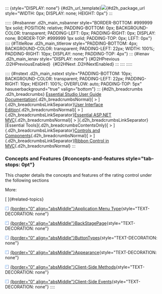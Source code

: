 ::: {style="DISPLAY: none"}
[](ms-xhelp:///?Id=d2h_url_template){#d2h_url_template}![](!package_url!){#d2h_package_url style="WIDTH: 0px; DISPLAY: none; HEIGHT: 0px"}
:::

::::: {#nsbanner .d2h_main_nsbanner style="BORDER-BOTTOM: #999999 1px solid; POSITION: relative; PADDING-BOTTOM: 0px; BACKGROUND-COLOR: transparent; PADDING-LEFT: 0px; PADDING-RIGHT: 0px; DISPLAY: none; BORDER-TOP: #999999 1px solid; PADDING-TOP: 0px; LEFT: 0px"}
:::: {#TitleRow .d2h_main_titlerow style="PADDING-BOTTOM: 4px; BACKGROUND-COLOR: transparent; PADDING-LEFT: 22px; WIDTH: 100%; PADDING-RIGHT: 10px; DISPLAY: none; PADDING-TOP: 4px"}
::: {#ienav .d2h_main_ienav style="DISPLAY: none"}
[](ms-xhelp:///?Id=de59856d-1e4f-429f-afac-efe728acc219){#D2HPrevious .D2HPreviousEnabled}  [](ms-xhelp:///?Id=87057a17-f35e-4e4d-9db0-93a2adf08161){#D2HNext .D2HNextEnabled}
:::
::::
:::::

:::: {#nstext .d2h_main_nstext style="PADDING-BOTTOM: 10px; BACKGROUND-COLOR: transparent; PADDING-LEFT: 22px; PADDING-RIGHT: 10px; HEIGHT: 100%; OVERFLOW: auto; PADDING-TOP: 5px" hasuserbackground="true" valign="bottom"}
::: {#d2h_breadcrumbs .d2h_breadcrumbs}
[Essential Studio User Guide Documentation](ms-xhelp:///?Id=12457748-09e3-4d74-a240-8e049cedf030){.d2h_breadcrumbsNormal}[ \> ]{.d2h_breadcrumbsLinkSeparator}[User Interface Edition](ms-xhelp:///?Id=c29296b7-531c-413b-a0ec-488ca1f7f669){.d2h_breadcrumbsNormal}[ \> ]{.d2h_breadcrumbsLinkSeparator}[Essential ASP.NET MVC](ms-xhelp:///?Id=4b14e7d1-65c4-4f67-b1aa-2c37709905a5){.d2h_breadcrumbsNormal}[ \> ]{.d2h_breadcrumbsLinkSeparator}[Essential Tools]{.d2h_breadcrumbsContentsOnly}[ \> ]{.d2h_breadcrumbsLinkSeparator}[Controls and Components](ms-xhelp:///?Id=f0af2fff-6f00-4ca4-85a6-54e41ac5dc96){.d2h_breadcrumbsNormal}[ \> ]{.d2h_breadcrumbsLinkSeparator}[Ribbon Control in MVC](ms-xhelp:///?Id=a056e689-4d68-43ff-8266-a7264ddd3bbf){.d2h_breadcrumbsNormal}
:::

### Concepts and Features {#concepts-and-features style="tab-stops: 0pt"}

This chapter details the concepts and features of the rating control under the following sections

More:

[ ]{#related-topics}

[![](button.gif){border="0" align="absMiddle"}Application Menu Type](ms-xhelp:///?Id=dc4bebbf-e3e3-4523-9c4a-5c26fabf6e2a){style="TEXT-DECORATION: none"}

[![](button.gif){border="0" align="absMiddle"}BackStagePage](ms-xhelp:///?Id=c84710f1-639d-4734-b0b5-97a2296f31fe){style="TEXT-DECORATION: none"}

[![](button.gif){border="0" align="absMiddle"}ButtonTypes](ms-xhelp:///?Id=9f29ee2b-1c7c-4bd2-8355-ac0012b57069){style="TEXT-DECORATION: none"}

[![](button.gif){border="0" align="absMiddle"}Appearance](ms-xhelp:///?Id=4633ea6a-e50a-4c34-a2cd-54ddbfcd464b){style="TEXT-DECORATION: none"}

[![](button.gif){border="0" align="absMiddle"}Client-Side Methods](ms-xhelp:///?Id=82e179bf-4312-414b-85e4-1582a1389c26){style="TEXT-DECORATION: none"}

[![](button.gif){border="0" align="absMiddle"}Client-Side Events](ms-xhelp:///?Id=ef7c0f74-589e-47bf-bd63-264fd243cadd){style="TEXT-DECORATION: none"}
::::
